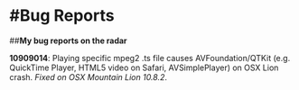 #Bug Reports
==========

##__My bug reports on the radar__

__10909014__: Playing specific mpeg2 .ts file causes AVFoundation/QTKit (e.g. QuickTime Player, HTML5 video on Safari, AVSimplePlayer) on OSX Lion crash. *Fixed on OSX Mountain Lion 10.8.2*.

